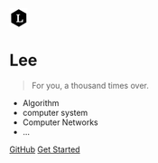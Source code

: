 ![logo](_media/Lee.png)

#  Lee

> For you, a thousand times over.

* Algorithm
* computer system
* Computer Networks
* ...

[GitHub](https://github.com/Aroue/Lee)
[Get Started](README.md)

<!-- 背景图片

![](_media/background.jpg) -->
